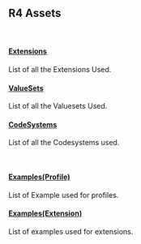 <div class="container-nhs-pale-grey">

## R4 Assets

</div>
</br>

<div class="col-grid">
<div class="col-grid-content">
<div class="col-grid-body">
<h4 class="col-grid-title"><b><a href="https://simplifier.net/guide/UK-Core-Implementation-Guide-STU3-Sequence/Home/ProfilesandExtensions/ExtensionLibrary?version=current#Extension-UKCore-AdditionalContact">Extensions</a></b></h4>
<p class="col-grid-text">List of all the Extensions Used.</p>
</div>
</div>
<div class="col-grid-content">
<div class="col-grid-body">
<h4 class="col-grid-title"><b><a href="https://simplifier.net/guide/UK-Core-Implementation-Guide-STU3-Sequence/Home/Terminology/AllValueSets?version=current">ValueSets</a></b></h4>
<p class="col-grid-text">List of all the Valuesets Used.
</p>
</div>
</div>
<div class="col-grid-content">
<div class="col-grid-body">
<h4 class="col-grid-title"><b><a href="https://simplifier.net/guide/UK-Core-Implementation-Guide-STU3-Sequence/Home/Terminology/AllCodeSystems?version=current" >CodeSystems </a></b></h4>
 <p class="col-grid-text">List of all the Codesystems used.</p>
</div>
</div>
</div>
</div>
</br>

<div class="col-grid">
<div class="col-grid-content">
<div class="col-grid-body">
<h4 class="col-grid-title"><b><a href="https://simplifier.net/guide/UK-Core-Implementation-Guide-STU3-Sequence/Home/Examples/Profile-Examples?version=current">Examples(Profile)</a></b></h4>
<p class="col-grid-text">List of Example used for profiles.</p>
</div>
</div>
<div class="col-grid-content">
<div class="col-grid-body">
<h4 class="col-grid-title"><b><a href="https://simplifier.net/guide/UK-Core-Implementation-Guide-STU3-Sequence/Home/Examples/Extension-Examples?version=current">Examples(Extension)</a></b></h4>
<p class="col-grid-text">List of examples used for extensions.
</p>
</div>
</div>
</div>
</div>
</div>
</br>

